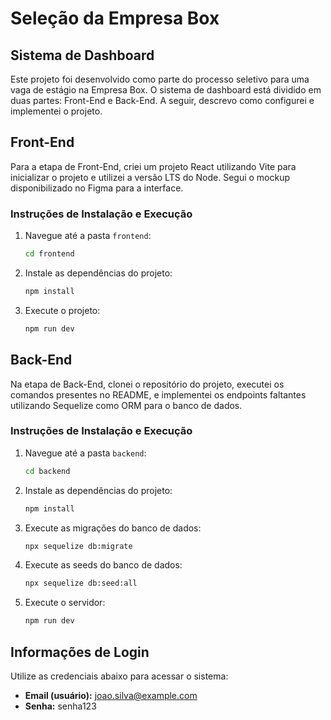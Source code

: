 # Seleção da Empresa Box

## Sistema de Dashboard

Este projeto foi desenvolvido como parte do processo seletivo para uma vaga de estágio na Empresa Box. O sistema de dashboard está dividido em duas partes: Front-End e Back-End. A seguir, descrevo como configurei e implementei o projeto.

## Front-End

Para a etapa de Front-End, criei um projeto React utilizando Vite para inicializar o projeto e utilizei a versão LTS do Node. Segui o mockup disponibilizado no Figma para a interface.

### Instruções de Instalação e Execução

1. Navegue até a pasta `frontend`:
    ```bash
    cd frontend
    ```

2. Instale as dependências do projeto:
    ```bash
    npm install
    ```

3. Execute o projeto:
    ```bash
    npm run dev
    ```

## Back-End

Na etapa de Back-End, clonei o repositório do projeto, executei os comandos presentes no README, e implementei os endpoints faltantes utilizando Sequelize como ORM para o banco de dados.

### Instruções de Instalação e Execução

1. Navegue até a pasta `backend`:
    ```bash
    cd backend
    ```

2. Instale as dependências do projeto:
    ```bash
    npm install
    ```

3. Execute as migrações do banco de dados:
    ```bash
    npx sequelize db:migrate
    ```

4. Execute as seeds do banco de dados:
    ```bash
    npx sequelize db:seed:all
    ```

5. Execute o servidor:
    ```bash
    npm run dev
    ```

## Informações de Login

Utilize as credenciais abaixo para acessar o sistema:

- **Email (usuário):** joao.silva@example.com
- **Senha:** senha123


